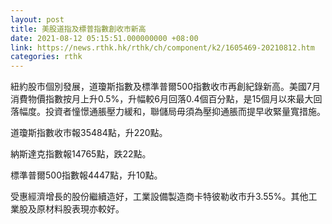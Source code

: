 ```yaml
---
layout: post
title: 美股道指及標普指數創收市新高
date: 2021-08-12 05:15:51.000000000 +08:00
link: https://news.rthk.hk/rthk/ch/component/k2/1605469-20210812.htm
categories: rthk
---
```


紐約股市個別發展，道瓊斯指數及標準普爾500指數收市再創紀錄新高。美國7月消費物價指數按月上升0.5%，升幅較6月回落0.4個百分點，是15個月以來最大回落幅度。投資者憧憬通脹壓力緩和，聯儲局毋須為壓抑通脹而提早收緊量寬措施。

道瓊斯指數收市報35484點，升220點。

納斯達克指數報14765點，跌22點。

標準普爾500指數報4447點，升10點。

受惠經濟增長的股份繼續造好，工業設備製造商卡特彼勒收市升3.55%。其他工業股及原材料股表現亦較好。
